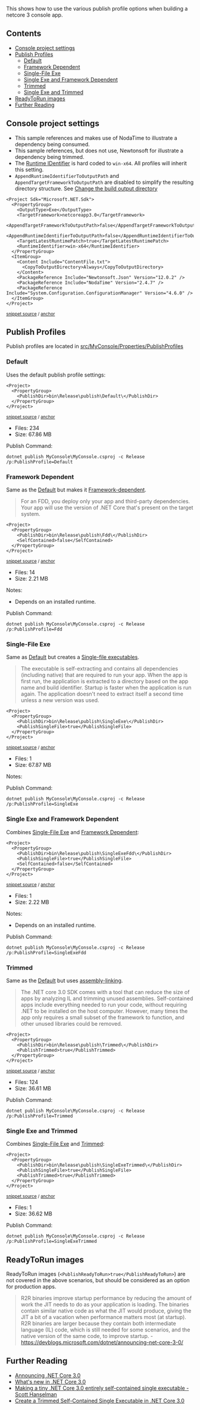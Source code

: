 <!--
GENERATED FILE - DO NOT EDIT
This file was generated by [MarkdownSnippets](https://github.com/SimonCropp/MarkdownSnippets).
Source File: /readme.source.md
To change this file edit the source file and then run MarkdownSnippets.
-->

This shows how to use the various publish profile options when building a netcore 3 console app.

<!-- toc -->
## Contents

  * [Console project settings](#console-project-settings)
  * [Publish Profiles](#publish-profiles)
    * [Default](#default)
    * [Framework Dependent](#framework-dependent)
    * [Single-File Exe](#single-file-exe)
    * [Single Exe and Framework Dependent](#single-exe-and-framework-dependent)
    * [Trimmed](#trimmed)
    * [Single Exe and Trimmed](#single-exe-and-trimmed)
  * [ReadyToRun images](#readytorun-images)
  * [Further Reading](#further-reading)
<!-- endtoc -->



## Console project settings

 * This sample references and makes use of NodaTime to illustrate a dependency being consumed.
 * This sample references, but does not use, Newtonsoft for illustrate a dependency being trimmed.
 * The [Runtime IDentifier](https://docs.microsoft.com/en-us/dotnet/core/rid-catalog) is hard coded to `win-x64`. All profiles will inherit this setting.
 * `AppendRuntimeIdentifierToOutputPath` and `AppendTargetFrameworkToOutputPath` are disabled to simplify the resulting directory structure. See [Change the build output directory](https://docs.microsoft.com/en-us/visualstudio/ide/how-to-change-the-build-output-directory)

<!-- snippet: MyConsole.csproj -->
<a id='snippet-MyConsole.csproj'/></a>
```csproj
<Project Sdk="Microsoft.NET.Sdk">
  <PropertyGroup>
    <OutputType>Exe</OutputType>
    <TargetFramework>netcoreapp3.0</TargetFramework>
    <AppendTargetFrameworkToOutputPath>false</AppendTargetFrameworkToOutputPath>
    <AppendRuntimeIdentifierToOutputPath>false</AppendRuntimeIdentifierToOutputPath>
    <TargetLatestRuntimePatch>true</TargetLatestRuntimePatch>
    <RuntimeIdentifier>win-x64</RuntimeIdentifier>
  </PropertyGroup>
  <ItemGroup>
    <Content Include="ContentFile.txt">
      <CopyToOutputDirectory>Always</CopyToOutputDirectory>
    </Content>
    <PackageReference Include="Newtonsoft.Json" Version="12.0.2" />
    <PackageReference Include="NodaTime" Version="2.4.7" />
    <PackageReference Include="System.Configuration.ConfigurationManager" Version="4.6.0" />
  </ItemGroup>
</Project>
```
<sup>[snippet source](/src/MyConsole/MyConsole.csproj#L1-L18) / [anchor](#snippet-MyConsole.csproj)</sup>
<!-- endsnippet -->


## Publish Profiles

Publish profiles are located in [src/MyConsole/Properties/PublishProfiles](/src/MyConsole/Properties/PublishProfiles)


### Default

Uses the default publish profile settings:

<!-- snippet: Default.pubxml -->
<a id='snippet-Default.pubxml'/></a>
```pubxml
<Project>
  <PropertyGroup>
    <PublishDir>bin\Release\publish\Default\</PublishDir>
  </PropertyGroup>
</Project>
```
<sup>[snippet source](/src/MyConsole/Properties/PublishProfiles/Default.pubxml#L1-L5) / [anchor](#snippet-Default.pubxml)</sup>
<!-- endsnippet -->

<!--
include: Default
path: C:\Code\NetCoreConsole\src\includes\Default.include.md
-->

 * Files: 234
 * Size: 67.86 MB

Publish Command:

```
dotnet publish MyConsole\MyConsole.csproj -c Release /p:PublishProfile=Default
```


### Framework Dependent

Same as the [Default](#default) but makes it [Framework-dependent](https://docs.microsoft.com/en-us/dotnet/core/deploying/#framework-dependent-deployments-fdd).

> For an FDD, you deploy only your app and third-party dependencies. Your app will use the version of .NET Core that's present on the target system. 

<!-- snippet: Fdd.pubxml -->
<a id='snippet-Fdd.pubxml'/></a>
```pubxml
<Project>
  <PropertyGroup>
    <PublishDir>bin\Release\publish\Fdd\</PublishDir>
    <SelfContained>false</SelfContained>
  </PropertyGroup>
</Project>
```
<sup>[snippet source](/src/MyConsole/Properties/PublishProfiles/Fdd.pubxml#L1-L6) / [anchor](#snippet-Fdd.pubxml)</sup>
<!-- endsnippet -->

<!--
include: Fdd
path: C:\Code\NetCoreConsole\src\includes\Fdd.include.md
-->

 * Files: 14
 * Size: 2.21 MB

Notes:

 * Depends on an installed runtime.

Publish Command:

```
dotnet publish MyConsole\MyConsole.csproj -c Release /p:PublishProfile=Fdd
```


### Single-File Exe

Same as [Default](#default) but creates a [Single-file executables](https://docs.microsoft.com/en-us/dotnet/core/whats-new/dotnet-core-3-0#single-file-executables).

> The executable is self-extracting and contains all dependencies (including native) that are required to run your app. When the app is first run, the application is extracted to a directory based on the app name and build identifier. Startup is faster when the application is run again. The application doesn't need to extract itself a second time unless a new version was used.

<!-- snippet: SingleExe.pubxml -->
<a id='snippet-SingleExe.pubxml'/></a>
```pubxml
<Project>
  <PropertyGroup>
    <PublishDir>bin\Release\publish\SingleExe\</PublishDir>
    <PublishSingleFile>true</PublishSingleFile>
  </PropertyGroup>
</Project>
```
<sup>[snippet source](/src/MyConsole/Properties/PublishProfiles/SingleExe.pubxml#L1-L6) / [anchor](#snippet-SingleExe.pubxml)</sup>
<!-- endsnippet -->

<!--
include: SingleExe
path: C:\Code\NetCoreConsole\src\includes\SingleExe.include.md
-->

 * Files: 1
 * Size: 67.87 MB

Notes:

Publish Command:

```
dotnet publish MyConsole\MyConsole.csproj -c Release /p:PublishProfile=SingleExe
```


### Single Exe and Framework Dependent

Combines [Single-File Exe](#single-file-exe) and [Framework Dependent](#framework-dependent):

<!-- snippet: SingleExeFdd.pubxml -->
<a id='snippet-SingleExeFdd.pubxml'/></a>
```pubxml
<Project>
  <PropertyGroup>
    <PublishDir>bin\Release\publish\SingleExeFdd\</PublishDir>
    <PublishSingleFile>true</PublishSingleFile>
    <SelfContained>false</SelfContained>
  </PropertyGroup>
</Project>
```
<sup>[snippet source](/src/MyConsole/Properties/PublishProfiles/SingleExeFdd.pubxml#L1-L7) / [anchor](#snippet-SingleExeFdd.pubxml)</sup>
<!-- endsnippet -->

<!--
include: SingleExeFdd
path: C:\Code\NetCoreConsole\src\includes\SingleExeFdd.include.md
-->

 * Files: 1
 * Size: 2.22 MB

Notes:

 * Depends on an installed runtime.

Publish Command:

```
dotnet publish MyConsole\MyConsole.csproj -c Release /p:PublishProfile=SingleExeFdd
```


### Trimmed

Same as the [Default](#default) but uses [assembly-linking](https://docs.microsoft.com/en-us/dotnet/core/whats-new/dotnet-core-3-0#assembly-linking).

> The .NET core 3.0 SDK comes with a tool that can reduce the size of apps by analyzing IL and trimming unused assemblies. Self-contained apps include everything needed to run your code, without requiring .NET to be installed on the host computer. However, many times the app only requires a small subset of the framework to function, and other unused libraries could be removed.

<!-- snippet: Trimmed.pubxml -->
<a id='snippet-Trimmed.pubxml'/></a>
```pubxml
<Project>
  <PropertyGroup>
    <PublishDir>bin\Release\publish\Trimmed\</PublishDir>
    <PublishTrimmed>true</PublishTrimmed>
  </PropertyGroup>
</Project>
```
<sup>[snippet source](/src/MyConsole/Properties/PublishProfiles/Trimmed.pubxml#L1-L6) / [anchor](#snippet-Trimmed.pubxml)</sup>
<!-- endsnippet -->

<!--
include: Trimmed
path: C:\Code\NetCoreConsole\src\includes\Trimmed.include.md
-->

 * Files: 124
 * Size: 36.61 MB

Publish Command:

```
dotnet publish MyConsole\MyConsole.csproj -c Release /p:PublishProfile=Trimmed
```


### Single Exe and Trimmed

Combines [Single-File Exe](#single-file-exe) and [Trimmed](#trimmed):

<!-- snippet: SingleExeTrimmed.pubxml -->
<a id='snippet-SingleExeTrimmed.pubxml'/></a>
```pubxml
<Project>
  <PropertyGroup>
    <PublishDir>bin\Release\publish\SingleExeTrimmed\</PublishDir>
    <PublishSingleFile>true</PublishSingleFile>
    <PublishTrimmed>true</PublishTrimmed>
  </PropertyGroup>
</Project>
```
<sup>[snippet source](/src/MyConsole/Properties/PublishProfiles/SingleExeTrimmed.pubxml#L1-L7) / [anchor](#snippet-SingleExeTrimmed.pubxml)</sup>
<!-- endsnippet -->

<!--
include: SingleExeTrimmed
path: C:\Code\NetCoreConsole\src\includes\SingleExeTrimmed.include.md
-->

 * Files: 1
 * Size: 36.62 MB

Publish Command:

```
dotnet publish MyConsole\MyConsole.csproj -c Release /p:PublishProfile=SingleExeTrimmed
```


## ReadyToRun images

ReadyToRun images (`<PublishReadyToRun>true</PublishReadyToRun>`) are not covered in the above scenarios, but should be considered as an option for production apps.

> R2R binaries improve startup performance by reducing the amount of work the JIT needs to do as your application is loading. The binaries contain similar native code as what the JIT would produce, giving the JIT a bit of a vacation when performance matters most (at startup). R2R binaries are larger because they contain both intermediate language (IL) code, which is still needed for some scenarios, and the native version of the same code, to improve startup. - https://devblogs.microsoft.com/dotnet/announcing-net-core-3-0/


## Further Reading

 * [Announcing .NET Core 3.0](https://devblogs.microsoft.com/dotnet/announcing-net-core-3-0/)
 * [What's new in .NET Core 3.0](https://docs.microsoft.com/en-us/dotnet/core/whats-new/dotnet-core-3-0)
 * [Making a tiny .NET Core 3.0 entirely self-contained single executable - Scott Hanselman](https://www.hanselman.com/blog/MakingATinyNETCore30EntirelySelfcontainedSingleExecutable.aspx)
 * [Create a Trimmed Self-Contained Single Executable in .NET Core 3.0](https://www.talkingdotnet.com/create-trimmed-self-contained-executable-in-net-core-3-0/)
